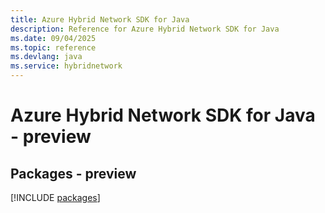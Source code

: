```yaml
---
title: Azure Hybrid Network SDK for Java
description: Reference for Azure Hybrid Network SDK for Java
ms.date: 09/04/2025
ms.topic: reference
ms.devlang: java
ms.service: hybridnetwork
---
```

# Azure Hybrid Network SDK for Java - preview
## Packages - preview
[!INCLUDE [packages](hybrid-network-index.md)]